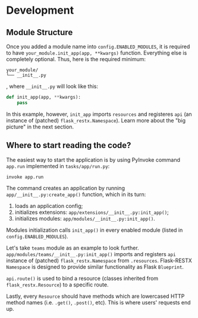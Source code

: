 # Development

## Module Structure

Once you added a module name into `config.ENABLED_MODULES`, it is required to
have `your_module.init_app(app, **kwargs)` function. Everything else is
completely optional. Thus, here is the required minimum:

```
your_module/
└── __init__.py
```

, where `__init__.py` will look like this:

```python
def init_app(app, **kwargs):
    pass
```

In this example, however, `init_app` imports `resources` and registeres `api`
(an instance of (patched) `flask_restx.Namespace`). Learn more about the
"big picture" in the next section.


## Where to start reading the code?


The easiest way to start the application is by using PyInvoke command `app.run`
implemented in `tasks/app/run.py`:

```
invoke app.run
```

The command creates an application by running
`app/__init__.py:create_app()` function, which in its turn:

1. loads an application config;
2. initializes extensions:
   `app/extensions/__init__.py:init_app()`;
3. initializes modules:
   `app/modules/__init__.py:init_app()`.

Modules initialization calls `init_app()` in every enabled module
(listed in `config.ENABLED_MODULES`).

Let's take `teams` module as an example to look further.
`app/modules/teams/__init__.py:init_app()`
imports and registers `api` instance of (patched) `flask_restx.Namespace`
from `.resources`. Flask-RESTX `Namespace` is designed to provide similar
functionality as Flask `Blueprint`.

`api.route()` is used to bind a
resource (classes inherited from `flask_restx.Resource`) to a specific
route.

Lastly, every `Resource` should have methods which are lowercased HTTP method
names (i.e. `.get()`, `.post()`, etc). This is where users' requests end up.
